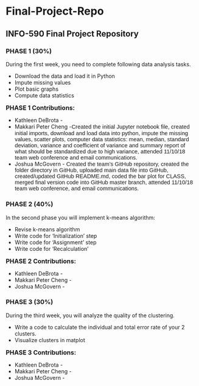 # Final-Project-Repo
<h2><strong>INFO-590 Final Project Repository</strong></h2>
<h3>PHASE 1 (30%)</h3>
<p>During the first week, you need to complete following data analysis tasks.</p>
<ul>
<li style="tab-stops: list .5in;">Download the data and load it in Python</li>
<li style="tab-stops: list .5in;">Impute missing values</li>
<li style="tab-stops: list .5in;">Plot basic graphs</li>
<li style="tab-stops: list .5in;">Compute data statistics</li>
</ul>
<p><strong><span style="font-size: 12pt;">PHASE 1 Contributions:</span></strong></p>
<ul>
<li>Kathleen DeBrota -</li>
<li>Makkari Peter Cheng -<span style="font-size: 11.0pt; line-height: 107%; font-family: 'Calibri',sans-serif;">Created the initial Jupyter notebook file, created initial imports, download and load data into python, impute the missing values, scatter plots, computer data statistics: mean, median, standard deviation, variance and coefficient of variance and  summary report of what should be standardized due to high variance, attended 11/10/18 team web conference and email communications.</span></li>
<li>Joshua McGovern - <span style="font-size: 11.0pt; line-height: 107%; font-family: 'Calibri',sans-serif;">Created the team&rsquo;s GitHub repository, created the folder directory in GitHub, uploaded main data file into GitHub, created/updated GitHub README.md, coded the bar plot for CLASS, merged final version code into GitHub master branch, attended 11/10/18 team web conference, and email communications.</span></li>
</ul>
<h3>PHASE 2 (40%)</h3>
<p>In the second phase you will implement k-means algorithm:</p>
<ul>
<li style="tab-stops: list .5in;">Revise k-means algorithm</li>
<li style="tab-stops: list .5in;">Write code for &lsquo;Initialization&rsquo; step</li>
<li style="tab-stops: list .5in;">Write code for &lsquo;Assignment&rsquo; step</li>
<li style="tab-stops: list .5in;">Write code for &lsquo;Recalculation&rsquo;</li>
</ul>
<p><strong><span style="font-size: 12pt;">PHASE 2 Contributions:</span></strong></p>
<ul>
<li>Kathleen DeBrota -</li>
<li>Makkari Peter Cheng -</li>
<li>Joshua McGovern -</li>
</ul>
<h3>PHASE 3 (30%)</h3>
<p>During the third week, you will analyze the quality of the clustering.</p>
<ul>
<li style="tab-stops: list .5in;">Write a code to calculate the individual and total error rate of your 2 clusters.</li>
<li style="tab-stops: list .5in;">Visualize clusters in matplot</li>
</ul>
<p><strong><span style="font-size: 12pt;">PHASE 3 Contributions:</span></strong></p>
<ul>
<li>Kathleen DeBrota -</li>
<li>Makkari Peter Cheng -</li>
<li>Joshua McGovern -</li>
</ul>
